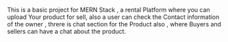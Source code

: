 This is a basic project for MERN Stack , a rental Platform where you can upload Your product for sell, also a user can check the Contact information of the owner , threre is chat section for the Product also , where Buyers and sellers can have a chat about the product.

